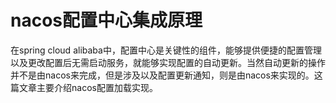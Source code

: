 # nacos配置中心集成原理

在spring cloud alibaba中，配置中心是关键性的组件，能够提供便捷的配置管理以及更改配置后无需启动服务，就能够实现配置的自动更新。当然自动更新的操作并不是由nacos来完成，但是涉及以及配置更新通知，则是由nacos来实现的。这篇文章主要介绍nacos配置加载实现。


